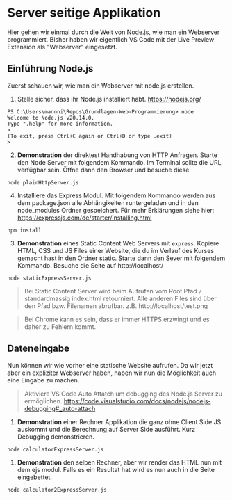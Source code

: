 # Server seitige Applikation
Hier gehen wir einmal durch die Welt von Node.js, wie man ein Webserver programmiert.
Bisher haben wir eigentlich VS Code mit der Live Preview Extension als "Webserver" eingesetzt.

## Einführung Node.js
Zuerst schauen wir, wie man ein Webserver mit node.js erstellen.

1. Stelle sicher, dass ihr Node.js installiert habt. https://nodejs.org/
```
PS C:\Users\mannni\Repos\Grundlagen-Web-Programmierung> node
Welcome to Node.js v20.14.0.
Type ".help" for more information.
>
(To exit, press Ctrl+C again or Ctrl+D or type .exit)
>
```
2. **Demonstration** der direktest Handhabung von HTTP Anfragen. Starte den Node Server mit folgendem Kommando. Im Terminal sollte die URL verfügbar sein. Öffne dann den Browser und besuche diese.
```
node plainHttpServer.js
```
4. Installiere das Express Modul. Mit folgendem Kommando werden aus dem package.json alle Abhängikeiten runtergeladen und in den node_modules Ordner gespeichert.
Für mehr Erklärungen siehe hier: https://expressjs.com/de/starter/installing.html
```
npm install
```
3. **Demonstration** eines Static Content Web Servers mit `express`. Kopiere HTML, CSS und JS Files einer Website, die du im Verlauf des Kurses gemacht hast in den Ordner static. Starte dann den Sever mit folgendem Kommando. Besuche die Seite auf http://localhost/
```
node staticExpressServer.js
```
> Bei Static Content Server wird beim Aufrufen vom Root Pfad `/` standardmassig index.html retourniert. Alle anderen Files sind über den Pfad bzw. Filenamen abrufbar. z.B. http://localhost/test.png

> Bei Chrome kann es sein, dass er immer HTTPS erzwingt und es daher zu Fehlern kommt.

## Dateneingabe
Nun können wir wie vorher eine statische Website aufrufen. Da wir jetzt aber ein expliziter Webserver haben, haben wir nun die Möglichkeit auch eine Eingabe zu machen.

> Aktiviere VS Code Auto Attatch um debugging des Node.js Server zu ermöglichen. https://code.visualstudio.com/docs/nodejs/nodejs-debugging#_auto-attach

1. **Demonstration** einer Rechner Applikation die ganz ohne Client Side JS auskommt und die Berechnung auf Server Side ausführt. Kurz Debugging demonstrieren.
```
node calculatorExpressServer.js
```
1. **Demonstration** den selben Rechner, aber wir render das HTML nun mit dem ejs modul. Falls es ein Resultat hat wird es nun auch in die Seite eingebettet.
```
node calculator2ExpressServer.js
```